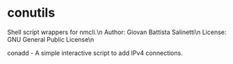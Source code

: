 # conutils
Shell script wrappers for nmcli.\n
Author: Giovan Battista Salinetti\n
License: GNU General Public License\n

conadd - A simple interactive script to add IPv4 connections.
